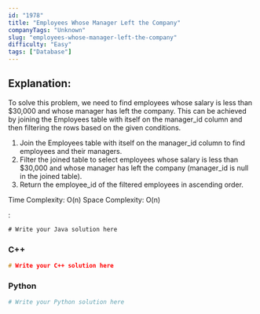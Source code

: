 ```yaml
---
id: "1978"
title: "Employees Whose Manager Left the Company"
companyTags: "Unknown"
slug: "employees-whose-manager-left-the-company"
difficulty: "Easy"
tags: ["Database"]
---
```


## Explanation:
To solve this problem, we need to find employees whose salary is less than $30,000 and whose manager has left the company. This can be achieved by joining the Employees table with itself on the manager_id column and then filtering the rows based on the given conditions.

1. Join the Employees table with itself on the manager_id column to find employees and their managers.
2. Filter the joined table to select employees whose salary is less than $30,000 and whose manager has left the company (manager_id is null in the joined table).
3. Return the employee_id of the filtered employees in ascending order.

Time Complexity: O(n)
Space Complexity: O(n)

:

```java
# Write your Java solution here
```

### C++
```cpp
# Write your C++ solution here
```

### Python
```python
# Write your Python solution here
```